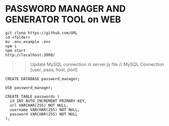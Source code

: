 # PASSWORD MANAGER AND GENERATOR TOOL on WEB

```
git clone https://github.com/URL
cd <folder>
mv .env.example .env
npm i 
npm start
http://localhost:3000/
```



>> Update MySQL connection in server.js file
// MySQL Connection [user, pass, host, port]

```
CREATE DATABASE password_manager;

USE password_manager;

CREATE TABLE passwords (
  id INT AUTO_INCREMENT PRIMARY KEY,
  url VARCHAR(255) NOT NULL,
  username VARCHAR(255) NOT NULL,
  password VARCHAR(255) NOT NULL
);
```